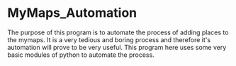 # MyMaps_Automation
The purpose of this program is to automate the process of adding places to the mymaps. It is a very tedious and boring process and therefore it's automation will prove to be very useful. This program here uses some very basic modules of python to automate the process.
